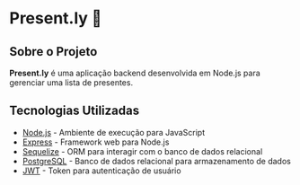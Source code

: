 # Present.ly 🎁

## Sobre o Projeto

**Present.ly** é uma aplicação backend desenvolvida em Node.js para gerenciar uma lista de presentes.

## Tecnologias Utilizadas

- [Node.js](https://nodejs.org/) - Ambiente de execução para JavaScript
- [Express](https://expressjs.com/) - Framework web para Node.js
- [Sequelize](https://sequelize.org/) - ORM para interagir com o banco de dados relacional
- [PostgreSQL](https://www.postgresql.org/) - Banco de dados relacional para armazenamento de dados
- [JWT](https://jwt.io/) - Token para autenticação de usuário